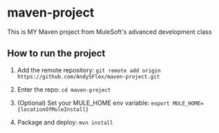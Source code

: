 # maven-project

This is MY Maven project from MuleSoft's advanced development class

## How to run the project

1. Add the remote repository: `git remote add origin https://github.com/AndySFlex/maven-project.git`

1. Enter the repo: `cd maven-project`

1. (Optional) Set your MULE_HOME env variable: `export MULE_HOME={locationOfMuleInstall}`

1. Package and deploy: `mvn install`
